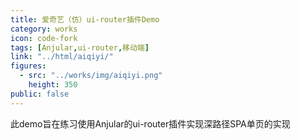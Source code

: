 ```yaml
---
title: 爱奇艺（仿）ui-router插件Demo
category: works
icon: code-fork
tags: [Anjular,ui-router,移动端]
link: "../html/aiqiyi/"
figures:
  - src: "../works/img/aiqiyi.png"
    height: 350
public: false
---
```


此demo旨在练习使用Anjular的ui-router插件实现深路径SPA单页的实现

